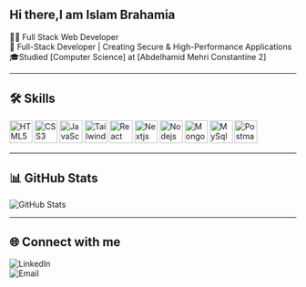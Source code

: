 ##          Hi there,I am Islam Brahamia

🧑‍💻 Full Stack Web Developer  
💼 Full-Stack Developer | Creating Secure & High-Performance Applications <br/>
🎓Studied [Computer Science] at [Abdelhamid Mehri Constantine 2]

---

## 🛠 Skills
<p align="left">
  <img src="https://www.vectorlogo.zone/logos/w3_html5/w3_html5-icon.svg" alt="HTML5" height="40"/>
  <img src="https://www.vectorlogo.zone/logos/w3_css/w3_css-icon.svg" alt="CSS3" height="40"/>
  <img src="https://www.vectorlogo.zone/logos/javascript/javascript-icon.svg" alt="JavaScript" height="40"/>
  <img src="https://www.vectorlogo.zone/logos/tailwindcss/tailwindcss-ar21.svg" alt="TailwindCSS" height="40"/>
  <img src="https://www.vectorlogo.zone/logos/reactjs/reactjs-ar21.svg" alt="React" height="40"/>
  <img src="https://www.vectorlogo.zone/logos/nextjs/nextjs-ar21.svg" alt="Nextjs" height="40"/>
  <img src="https://www.vectorlogo.zone/logos/nodejs/nodejs-horizontal.svg" alt="Nodejs" height="40"/>
  <img src="https://www.vectorlogo.zone/logos/mongodb/mongodb-ar21.svg" alt="Mongodb" height="40"/>
  <img src="https://www.vectorlogo.zone/logos/mysql/mysql-ar21.svg" alt="MySql" height="40"/>
  <img src="https://www.vectorlogo.zone/logos/getpostman/getpostman-icon.svg" alt="Postman" height="40"/>
</p>

---

## 📊 GitHub Stats
![GitHub Stats](https://github-readme-stats.vercel.app/api?username=islambra&show_icons=true&theme=radical&count_private=true)  

---

## 🌐 Connect with me
![LinkedIn](https://www.vectorlogo.zone/logos/linkedin/linkedin-ar21.svg)  
![Email](https://www.vectorlogo.zone/logos/gmail/gmail-ar21.svg)
